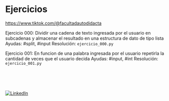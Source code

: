 # Ejercicios

https://www.tiktok.com/@facultadautodidacta

Ejercicio 000: Dividir una cadena de texto ingresada por el usuario en subcadenas y almacenar el resultado en una estructura de dato de tipo lista
Ayudas: #split, #input
Resolución: `ejercicio_000.py` 

Ejercicio 001: En funcion de una palabra ingresada por el usuario repetirla la cantidad de veces que el usuario decida
Ayudas: #input, #int
Resolución: `ejercicio_001.py` 


<br>
<br>
<br>

[![LinkedIn](https://img.shields.io/badge/LinkedIn-Martin_Ferraguti-0077B5?style=for-the-badge&logo=linkedin&logoColor=white&labelColor=101010)](https://www.linkedin.com/in/martin-ferraguti/)
